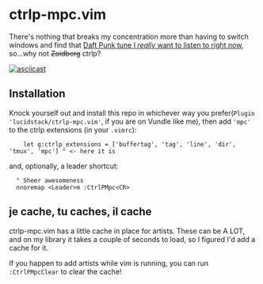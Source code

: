 # ctrlp-mpc.vim

There's nothing that breaks my concentration more than having to switch windows and find that 
[Daft Punk tune I *really* want to listen to right now](https://www.youtube.com/watch?v=zhl-Cs1-sG4),
so...why not ~~Zoidberg~~ ctrlp?

[![asciicast](https://asciinema.org/a/84bikfra6lw0jsqccb1mua6uv.png)](https://asciinema.org/a/84bikfra6lw0jsqccb1mua6uv)

## Installation

Knock yourself out and install this repo in whichever way you prefer(`Plugin 'lucidstack/ctrlp-mpc.vim'`, 
if you are on Vundle like me), then add `'mpc'` to the ctrlp extensions (in your `.vimrc`):
```
    let g:ctrlp_extensions = ['buffertag', 'tag', 'line', 'dir', 'tmux', 'mpc'] " <- here it is
```
and, optionally, a leader shortcut:
```
  " Sheer awesomeness
  nnoremap <Leader>m :CtrlPMpc<CR>
```

## je cache, tu caches, il cache

ctrlp-mpc.vim has a little cache in place for artists. These can be A LOT, and on my library it takes a couple
of seconds to load, so I figured I'd add a cache for it.

If you happen to add artists while vim is running, you can run `:CtrlPMpcClear` to clear the cache!

